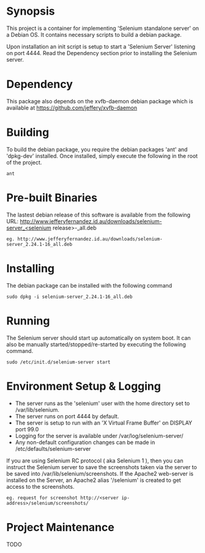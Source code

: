 # Synopsis

This project is a container for implementing 'Selenium standalone server' on a
Debian OS. It contains necessary scripts to build a debian package.

Upon installation an init script is setup to start a 'Selenium Server'
listening on port 4444. Read the Dependency section prior to installing the
Selenium server.

# Dependency

This package also depends on the xvfb-daemon debian package which is available
at https://github.com/jeffery/xvfb-daemon

# Building

To build the debian package, you require the debian packages 'ant' and
'dpkg-dev' installed. Once installed, simply execute the following in the root
of the project.

	ant

# Pre-built Binaries

The lastest debian release of this software is available from the following URL:
http://www.jefferyfernandez.id.au/downloads/selenium-server_<selenium release>-<debian release>_all.deb

	eg. http://www.jefferyfernandez.id.au/downloads/selenium-server_2.24.1-16_all.deb

# Installing

The debian package can be installed with the following command
	
	sudo dpkg -i selenium-server_2.24.1-16_all.deb

# Running

The Selenium server should start up automatically on system boot. It can also
be manually started/stopped/re-started by executing the following command.

	sudo /etc/init.d/selenium-server start

# Environment Setup & Logging

* The server runs as the 'selenium' user with the home directory set to /var/lib/selenium. 
* The server runs on port 4444 by default.
* The server is setup to run with an 'X Virtual Frame Buffer' on DISPLAY port 99.0
* Logging for the server is available under /var/log/selenium-server/
* Any non-default configuration changes can be made in /etc/defaults/selenium-server

If you are using Selenium RC protocol ( aka Selenium 1 ), then you can instruct
the Selenium server to save the screenshots taken via the server to be saved
into /var/lib/selenium/screenshots. If the Apache2 web-server is installed on
the Server, an Apache2 alias '/selenium' is created to get access to the
screenshots.

	eg. request for screenshot http://<server ip-address>/selenium/screenshots/

# Project Maintenance

TODO
